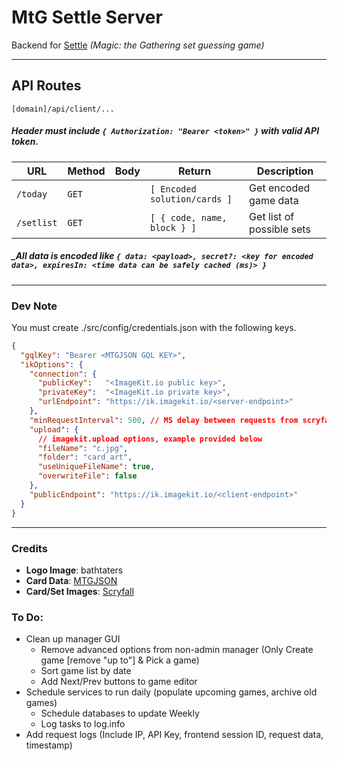 # MtG Settle Server

Backend for [Settle](https://github.com/bathtaters/mtg-settle) _(Magic: the Gathering set guessing game)_

---

## API Routes
`[domain]/api/client/...`
##### _Header must include `{ Authorization: "Bearer <token>" }` with valid API token._

| URL | Method | Body | Return | Description |
|------|------|------|------|------|
|`/today`|`GET`| |`[ Encoded solution/cards ]`|Get encoded game data|
|`/setlist`|`GET`| |`[ { code, name, block } ]`|Get list of possible sets|

##### _All data is encoded like `{ data: <payload>, secret?: <key for encoded data>, expiresIn: <time data can be safely cached (ms)> }`

---

### Dev Note
You must create ./src/config/credentials.json with the following keys.
```json
{
  "gqlKey": "Bearer <MTGJSON GQL KEY>",
  "ikOptions": {
    "connection": {
      "publicKey":   "<ImageKit.io public key>",
      "privateKey":  "<ImageKit.io private key>",
      "urlEndpoint": "https://ik.imagekit.io/<server-endpoint>"
    },
    "minRequestInterval": 500, // MS delay between requests from scryfall
    "upload": {
      // imagekit.upload options, example provided below
      "fileName": "c.jpg",
      "folder": "card_art",
      "useUniqueFileName": true,
      "overwriteFile": false
    },
    "publicEndpoint": "https://ik.imagekit.io/<client-endpoint>"
  }
}
```

---

### Credits
 - **Logo Image**: bathtaters
 - **Card Data**: [MTGJSON](https://mtgjson.com/)
 - **Card/Set Images**: [Scryfall](https://scryfall.com/)

### To Do:
 - Clean up manager GUI
    - Remove advanced options from non-admin manager (Only Create game [remove "up to"] & Pick a game)
    - Sort game list by date
    - Add Next/Prev buttons to game editor
 - Schedule services to run daily (populate upcoming games, archive old games)
    - Schedule databases to update Weekly
    - Log tasks to log.info
 - Add request logs (Include IP, API Key, frontend session ID, request data, timestamp)
